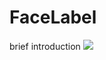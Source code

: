 # FaceLabel

brief introduction
![](https://github.com/GitDidNotExitCleanly/FaceLabel/tree/master/Screenshot/QQ截图20150514172557.png)
